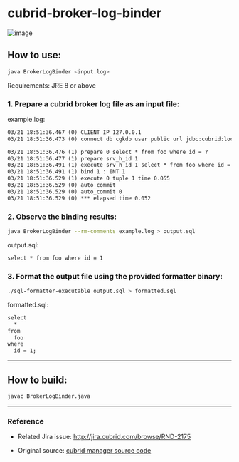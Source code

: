 # cubrid-broker-log-binder

![image](https://github.com/vimkim/cubrid-broker-log-binder/assets/18080546/952e71be-e8a5-4598-9620-a4679804670a)

## How to use:

```sh
java BrokerLogBinder <input.log>
```

Requirements: JRE 8 or above

### 1. Prepare a cubrid broker log file as an input file:

example.log:

```txt
03/21 18:51:36.467 (0) CLIENT IP 127.0.0.1
03/21 18:51:36.473 (0) connect db cgkdb user public url jdbc:cubrid:localhost:53300:cgkdb:public::?

03/21 18:51:36.476 (1) prepare 0 select * from foo where id = ?
03/21 18:51:36.477 (1) prepare srv_h_id 1
03/21 18:51:36.491 (1) execute srv_h_id 1 select * from foo where id = ?
03/21 18:51:36.491 (1) bind 1 : INT 1
03/21 18:51:36.529 (1) execute 0 tuple 1 time 0.055
03/21 18:51:36.529 (0) auto_commit
03/21 18:51:36.529 (0) auto_commit 0
03/21 18:51:36.529 (0) *** elapsed time 0.052
```

### 2. Observe the binding results:

```sh
java BrokerLogBinder --rm-comments example.log > output.sql
```

output.sql:
```txt
select * from foo where id = 1
```

### 3. Format the output file using the provided formatter binary:

```sh
./sql-formatter-executable output.sql > formatted.sql
```

formatted.sql:

```txt
select
  *
from
  foo
where
  id = 1;
```

---

## How to build:

```sh
javac BrokerLogBinder.java
```

---

### Reference

- Related Jira issue: http://jira.cubrid.com/browse/RND-2175

- Original source: [cubrid manager source code](https://github.com/CUBRID/cubrid-manager/blob/develop/com.cubrid.common.ui/src/com/cubrid/common/ui/spi/util/CommonUITool.java#L1247)
